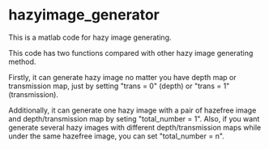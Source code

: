 # hazyimage_generator

This is a matlab code for hazy image generating.

This code has two functions compared with other hazy image generating method.

Firstly, it can generate hazy image no matter you have depth map or transmission map, just by setting "trans = 0" (depth) or "trans = 1" (transmission).

Additionally, it can generate one hazy image with a pair of hazefree image and depth/transmission map by seting "total_number = 1". Also, if you want generate several hazy images with different depth/transmission maps while under the same hazefree image, you can set "total_number = n".
